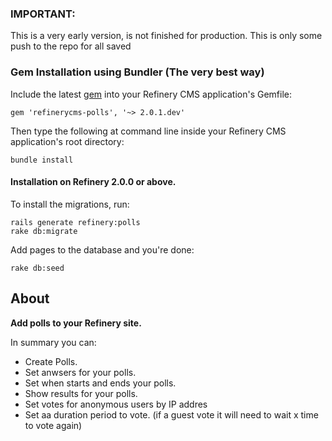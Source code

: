 ### IMPORTANT:
  This is a very early version, is not finished for production. This is only some push to the repo for all saved
### Gem Installation using Bundler (The very best way)

Include the latest [gem](http://rubygems.org/gems/refinerycms-polls) into your Refinery CMS application's Gemfile:

    gem 'refinerycms-polls', '~> 2.0.1.dev'

Then type the following at command line inside your Refinery CMS application's root directory:

    bundle install
    
#### Installation on Refinery 2.0.0 or above.

To install the migrations, run:

    rails generate refinery:polls
    rake db:migrate
    
Add pages to the database and you're done:

    rake db:seed
    
## About

__Add polls to your Refinery site.__

In summary you can:

* Create Polls.
* Set anwsers for your polls.
* Set when starts and ends your polls.
* Show results for your polls.
* Set votes for anonymous users by IP addres
* Set aa duration period to vote. (if a guest vote it will need to wait x time to vote again)
